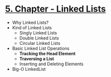 # [5. Chapter - Linked Lists](https://sixth-gibbon-10e.notion.site/5-Chapter-Linked-Lists-a3e4390aa0b74f709c5355cf5abce816?pvs=4)
  - Why Linked Lists?
  - Kind of Linked Lists
    - Singly Linked Lists
    - Double Linked Lists
    - Circular Linked Lists
  - Basic Linked List Operations
    - ****Tracking the Head Element****
    - ****Traversing a List****
    - Inserting and Deleting Elements
  - Big-O LinkedList